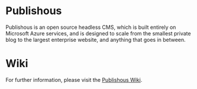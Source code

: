 # Publishous
Publishous is an open source headless CMS, which is built entirely on Microsoft Azure services, and is designed to scale from the smallest private blog to the largest enterprise website, and anything that goes in between.

# Wiki
For further information, please visit the [Publishous Wiki](https://github.com/Chosense/Publishous/wiki).

